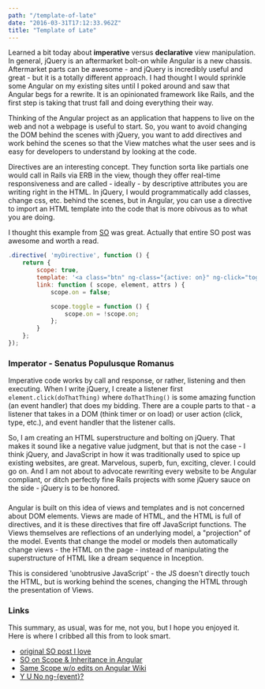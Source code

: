 ```yaml
---
path: "/template-of-late"
date: "2016-03-31T17:12:33.962Z"
title: "Template of Late"
---
```


Learned a bit today about **imperative** versus **declarative** view manipulation. In general, jQuery is an aftermarket bolt-on while Angular is a new chassis. Aftermarket parts can be awesome - and jQuery is incredibly useful and great - but it is a totally different approach. I had thought I would sprinkle some Angular on my existing sites until I poked around and saw that Angular begs for a rewrite. It is an opinionated framework like Rails, and the first step is taking that trust fall and doing everything their way.

Thinking of the Angular project as an application that happens to live on the web and not a webpage is useful to start. So, you want to avoid changing the DOM behind the scenes with jQuery, you want to add directives and work behind the scenes so that the View matches what the user sees and is easy for developers to understand by looking at the code.

Directives are an interesting concept. They function sorta like partials one would call in Rails via ERB in the view, though they offer real-time responsiveness and are called - ideally - by descriptive attributes you are writing right in the HTML. In jQuery, I would programmatically add classes, change css, etc. behind the scenes, but in Angular, you can use a directive to import an HTML template into the code that is more obivous as to what you are doing.

I thought this example from [SO](http://stackoverflow.com/questions/14994391/thinking-in-angularjs-if-i-have-a-jquery-background#answer-14994393) was great. Actually that entire SO post was awesome and worth a read.

```JavaScript
.directive( 'myDirective', function () {
    return {
        scope: true,
        template: '<a class="btn" ng-class="{active: on}" ng-click="toggle()">Toggle me!</a>',
        link: function ( scope, element, attrs ) {
            scope.on = false;

            scope.toggle = function () {
                scope.on = !scope.on;
            };
        }
    };
});
```

### Imperator - Senatus Populusque Romanus
Imperative code works by call and response, or rather, listening and then executing. When I write jQuery, I create a listener first `element.click(doThatThing)` where `doThatThing()` is some amazing function (an event handler) that does my bidding. There are a couple parts to that - a listener that takes in a DOM (think timer or on load) or user action (click, type, etc.), and event handler that the listener calls.

So, I am creating an HTML superstructure and bolting on jQuery. That makes it sound like a negative value judgment, but that is not the case - I think jQuery, and JavaScript in how it was traditionally used to spice up existing websites, are great. Marvelous, superb, fun, exciting, clever. I could go on. And I am not about to advocate rewriting every website to be Angular compliant, or ditch perfectly fine Rails projects with some jQuery sauce on the side - jQuery is to be honored.

###
Angular is built on this idea of views and templates and is not concerned about DOM elements. Views are made of HTML, and the HTML is full of directives, and it is these directives that fire off JavaScript functions. The Views themselves are reflections of an underlying model, a "projection" of the model. Events that change the model or models then automatically change views - the HTML on the page - instead of manipulating the superstructure of HTML like a dream sequence in Inception.

This is considered 'unobtrusive JavaScript' - the JS doesn't directly touch the HTML, but is working behind the scenes, changing the HTML through the presentation of Views.

### Links
This summary, as usual, was for me, not you, but I hope you enjoyed it. Here is where I cribbed all this from to look smart.

* [original SO post I love](http://stackoverflow.com/questions/14994391/thinking-in-angularjs-if-i-have-a-jquery-background#answer-14994393)
* [SO on Scope & Inheritance in Angular](http://stackoverflow.com/questions/14049480/what-are-the-nuances-of-scope-prototypal-prototypical-inheritance-in-angularjs)
* [Same Scope w/o edits on Angular Wiki](https://github.com/angular/angular.js/wiki/Understanding-Scopes)
* [Y U No ng-{event}?](http://stackoverflow.com/questions/14346073/angularjs-is-ng-click-a-good-practice-why-is-there-no-ng-event-in-angularj/14346528#14346528)
